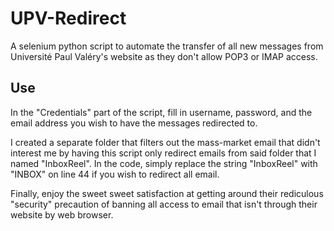 # UPV-Redirect
A selenium python script to automate the transfer of all new messages from Université Paul Valéry's website as they don't allow POP3 or IMAP access.

## Use
In the "Credentials" part of the script, fill in username, password, and the email address you wish to have the messages redirected to.

I created a separate folder that filters out the mass-market email that didn't interest me by having this script only redirect emails from said folder that I named "InboxReel". In the code, simply replace the string "InboxReel" with "INBOX" on line 44 if you wish to redirect all email.

Finally, enjoy the sweet sweet satisfaction at getting around their rediculous "security" precaution of banning all access to email that isn't through their website by web browser.
